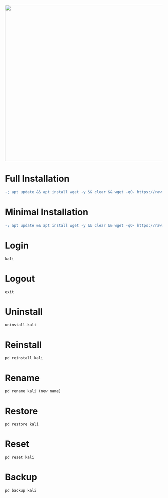 <img width="800" height="500" src="https://github.com/xiv3r/Termux-Pentesting-Distro/blob/main/KaliLinux/Proot/NH.png">

# Full Installation 
```diff
-; apt update && apt install wget -y && clear && wget -qO- https://raw.githubusercontent.com/xiv3r/Termux-Pentesting-Distro/refs/heads/main/KaliLinux/Proot/kali-full | bash && kali
```
# Minimal Installation 
```diff
-; apt update && apt install wget -y && clear && wget -qO- https://raw.githubusercontent.com/xiv3r/Termux-Pentesting-Distro/refs/heads/main/KaliLinux/Proot/kali-minimal | bash && kali
```
# Login
```
kali 
```
# Logout
```
exit
```
# Uninstall
```
uninstall-kali
```
# Reinstall
```
pd reinstall kali
```
# Rename
```
pd rename kali (new name)
```
# Restore
```
pd restore kali
```
# Reset 
```
pd reset kali 
```
# Backup 
```
pd backup kali
```
